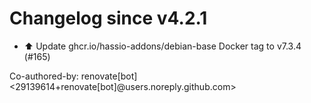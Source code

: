 # Changelog since v4.2.1
- ⬆️ Update ghcr.io/hassio-addons/debian-base Docker tag to v7.3.4 (#165)

Co-authored-by: renovate[bot] <29139614+renovate[bot]@users.noreply.github.com> 
